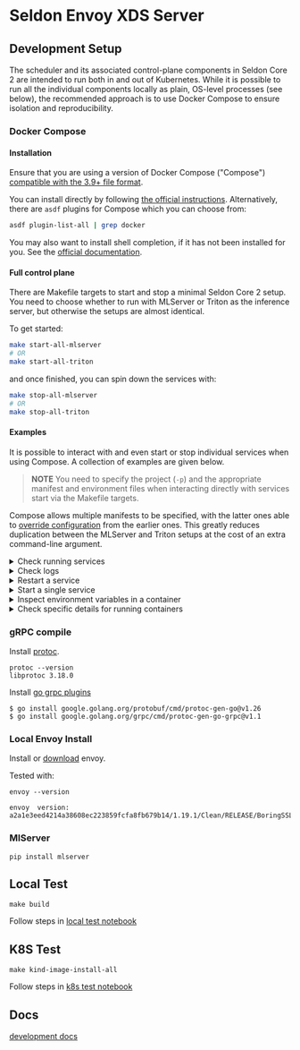# Seldon Envoy XDS Server


## Development Setup

The scheduler and its associated control-plane components in Seldon Core 2 are intended to run both in and out of Kubernetes.
While it is possible to run all the individual components locally as plain, OS-level processes (see below), the recommended approach is to use Docker Compose to ensure isolation and reproducibility.

### Docker Compose

#### Installation

Ensure that you are using a version of Docker Compose ("Compose") [compatible with the 3.9+ file format](https://docs.docker.com/compose/compose-file/compose-file-v3/#compose-and-docker-compatibility-matrix).

You can install directly by following [the official instructions](https://docs.docker.com/compose/install/).
Alternatively, there are `asdf` plugins for Compose which you can choose from:

```bash
asdf plugin-list-all | grep docker
```

You may also want to install shell completion, if it has not been installed for you.
See the [official documentation](https://docs.docker.com/compose/completion/).

#### Full control plane

There are Makefile targets to start and stop a minimal Seldon Core 2 setup.
You need to choose whether to run with MLServer or Triton as the inference server, but otherwise the setups are almost identical.

To get started:

```bash
make start-all-mlserver
# OR
make start-all-triton
```

and once finished, you can spin down the services with:

```bash
make stop-all-mlserver
# OR
make stop-all-triton
```

#### Examples

It is possible to interact with and even start or stop individual services when using Compose.
A collection of examples are given below.

> **NOTE** You need to specify the project (`-p`) and the appropriate manifest and environment files when interacting directly with services start via the Makefile targets.

Compose allows multiple manifests to be specified, with the latter ones able to [override configuration](https://docs.docker.com/compose/extends/#multiple-compose-files) from the earlier ones.
This greatly reduces duplication between the MLServer and Triton setups at the cost of an extra command-line argument.

<details>
  <summary>Check running services</summary>

  ```bash
  $ docker-compose -f all-base.yaml -f all-mlserver.yaml --env-file env.all -p scv2_mlserver ps
            Name                         Command               State                                            Ports
  -------------------------------------------------------------------------------------------------------------------------------------------------------------
  scv2_mlserver_agent_1       /bin/agent --log-level deb ...   Up      0.0.0.0:8090->8090/tcp,:::8090->8090/tcp, 0.0.0.0:8091->8091/tcp,:::8091->8091/tcp
  scv2_mlserver_envoy_1       /docker-entrypoint.sh /bin ...   Up      10000/tcp, 0.0.0.0:9000->9000/tcp,:::9000->9000/tcp,
                                                                       0.0.0.0:9003->9003/tcp,:::9003->9003/tcp
  scv2_mlserver_rclone_1      rclone rcd --rc-no-auth -- ...   Up      0.0.0.0:5572->5572/tcp,:::5572->5572/tcp
  scv2_mlserver_scheduler_1   /bin/scheduler                   Up      0.0.0.0:9002->9002/tcp,:::9002->9002/tcp, 0.0.0.0:9004->9004/tcp,:::9004->9004/tcp,
                                                                       0.0.0.0:9005->9005/tcp,:::9005->9005/tcp
  scv2_mlserver_server_1      mlserver start /mnt/models       Up      0.0.0.0:8080->8080/tcp,:::8080->8080/tcp, 0.0.0.0:8081->8081/tcp,:::8081->8081/tcp
  ```
</details>

<details>
  <summary>Check logs</summary>

  ```bash
  $ docker-compose -f all-base.yaml -f all-mlserver.yaml --env-file env.all -p scv2_mlserver logs agent | tail
  agent_1      | time="2022-02-04T12:14:03Z" level=info msg="Calling Rclone server: /rc/noop with {\"foo\":\"bar\"}" Source=RCloneClient
  agent_1      | time="2022-02-04T12:14:03Z" level=error msg="Rclone not ready" Name=Client error="Post \"http://0.0.0.0:5572/rc/noop\": dial tcp 0.0.0.0:5572: connect: connection refused" func=waitReady
  ...
  ```
</details>

<details>
  <summary>Restart a service</summary>

  The argument to the `restart` command is the name of the **service** in the manifest, e.g. `server`.

  ```bash
  $ docker-compose -f all-base.yaml -f all-mlserver.yaml --env-file env.all -p scv2_mlserver restart server
  Restarting scv2_mlserver_server_1 ... done
  ```
</details>

<details>
  <summary>Start a single service</summary>

  Note that this example does not specify a `project`, so Compose defaults to the parent directory's name.
  This example also does not specify `-f all-mlserver.yaml` as the Rclone configuration is defined in `all-base.yaml` and is completely independent of the inference server in use.

  We can override values from `env.all` to specify the repository and tag for the Rclone image.

  ```bash
  $ RCLONE_IMAGE_AND_TAG=seldonio/seldon-reclone:latest docker-compose -f all-base.yaml --env-file env.all run -d rclone
  Building rclone
  Step 1/3 : FROM rclone/rclone:1.56.2
  1.56.2: Pulling from rclone/rclone
  a0d0a0d46f8b: Already exists
  ...
  Creating scheduler_rclone_run ... done
  scheduler_rclone_run_4379d7918894
  ```
</details>

<details>
  <summary>Inspect environment variables in a container</summary>

  It can be useful to see what environment variables have been set in a container, as these do not show up in the command column of `ps` commands.
  The below shows a way of inspecting these values for a container called `scv2_mlserver_agent_1`:

  ```bash
  $ docker inspect -f '{{ range $i, $v := .Config.Env }}{{ $v }}{{ println }}{{ end }}' scv2_mlserver_agent_1
  SELDON_OVERCOMMIT_PERCENTAGE=0
  SELDON_SERVER_HTTP_PORT=8090
  SELDON_SERVER_GRPC_PORT=8091
  SELDON_DEBUG_GRPC_PORT=7777
  SELDON_SCHEDULER_HOST=0.0.0.0
  SELDON_SCHEDULER_PORT=9005
  MEMORY_REQUEST=1000000
  SELDON_SERVER_TYPE=mlserver
  SELDON_SERVER_CAPABILITIES=sklearn,xgboost
  PATH=/go/bin:/usr/local/go/bin:/usr/local/sbin:/usr/local/bin:/usr/sbin:/usr/bin:/sbin:/bin
  GOLANG_VERSION=1.17.6
  GOPATH=/go
  ```
</details>

<details>
  <summary>Check specific details for running containers</summary>

  The default view of `docker-compose ps` is limited, in that it does not have all the same configuration values as the equivalent `docker` command.
  It can also be very dense for a split-screen or smaller screen view.
  The below provides an example on customising the display:

  ```bash
  $ docker ps --format 'table {{ .Image }}\t{{ .Names }}\t{{ .Status }}\t{{ .Command }}' --no-trunc
  IMAGE                                NAMES                    STATUS          COMMAND
  seldonio/seldon-envoy-local:latest   scv2_mlserver_envoy_1    Up 2 hours      "/docker-entrypoint.sh /bin/sh -c '/usr/local/bin/envoy -c /etc/envoy.yaml'"
  seldonio/seldon-rclone:latest        scv2_mlserver_rclone_1   Up 2 hours      "rclone rcd --rc-no-auth --config=/rclone/rclone.conf --rc-addr=0.0.0.0:5572 --verbose"
  seldonio/mlserver:1.0.0.rc1          scv2_mlserver_server_1   Up 10 minutes   "mlserver start /mnt/models"
  registry:2                           kind-registry            Up 7 hours      "/entrypoint.sh /etc/docker/registry/config.yml"
  ```
</details>


### gRPC compile

Install [protoc](https://github.com/protocolbuffers/protobuf/releases).

```
protoc --version
libprotoc 3.18.0
```

Install [go grpc plugins](https://grpc.io/docs/languages/go/quickstart/)

```
$ go install google.golang.org/protobuf/cmd/protoc-gen-go@v1.26
$ go install google.golang.org/grpc/cmd/protoc-gen-go-grpc@v1.1
```

### Local Envoy Install

Install or [download](https://archive.tetratelabs.io/envoy/envoy-versions.json) envoy.

Tested with:

```
envoy --version

envoy  version: a2a1e3eed4214a38608ec223859fcfa8fb679b14/1.19.1/Clean/RELEASE/BoringSSL
```

### MlServer

```
pip install mlserver
```


## Local Test

```
make build
```

Follow steps in [local test notebook](./notebooks/scheduler-local-test.ipynb)


## K8S Test

```
make kind-image-install-all
```

Follow steps in [k8s test notebook](./notebooks/scheduler-k8s-test.ipynb)


## Docs

[development docs](./docs/README.md)


